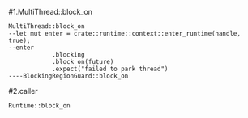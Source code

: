#1.MultiThread::block_on

```
MultiThread::block_on
--let mut enter = crate::runtime::context::enter_runtime(handle, true);
--enter
            .blocking
            .block_on(future)
            .expect("failed to park thread")
----BlockingRegionGuard::block_on
```

#2.caller

```
Runtime::block_on
```